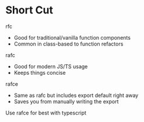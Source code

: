 # Short Cut

rfc
- Good for traditional/vanilla function components
- Common in class-based to function refactors
  
rafc
- Good for modern JS/TS usage
- Keeps things concise

rafce
- Same as rafc but includes export default right away
- Saves you from manually writing the export

Use rafce for best with typescript